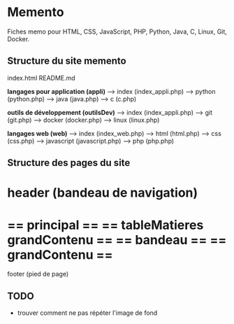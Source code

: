 # Memento

Fiches memo pour HTML, CSS, JavaScript, PHP, Python, Java, C, Linux, Git, Docker.


## Structure du site memento

index.html
README.md

**langages pour application (appli)**
--> index (index_appli.php)
--> python (python.php)
--> java (java.php)
--> c (c.php)

**outils de développement (outilsDev)**
--> index (index_appli.php)
--> git (git.php)
--> docker (docker.php)
--> linux (linux.php)

**langages web (web)**
--> index (index_web.php)
--> html (html.php)
--> css (css.php)
--> javascript (javascript.php)
--> php (php.php)


## Structure des pages du site


header (bandeau de navigation)
=================================================
== principal                                   ==
== tableMatieres        grandContenu           ==
==                      bandeau                ==
==                      grandContenu           ==
=================================================
footer (pied de page)

  
## TODO

* trouver comment ne pas répéter l'image de fond


  
  
  
  
  
  
  
  
  
  

